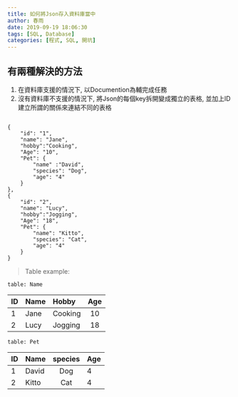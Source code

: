 ```yaml
---
title: 如何將Json存入資料庫當中
author: 春雨
date: 2019-09-19 18:06:30
tags: [SQL, Database]
categories: [程式, SQL, 開坑]
---
```


## 有兩種解決的方法 ##

1. 在資料庫支援的情況下, 以Documention為輔完成任務
2. 沒有資料庫不支援的情況下, 將Json的每個key拆開變成獨立的表格, 並加上ID建立所謂的關係來連結不同的表格


```json, data.json

{
    "id": "1",
    "name": "Jane",
    "hobby":"Cooking",
    "Age": "10",
    "Pet": {
        "name" :"David",
        "species": "Dog",
        "age": "4"
    }
},
{
    "id": "2",
    "name": "Lucy",
    "hobby":"Jogging",
    "Age": "18",
    "Pet": {
        "name": "Kitto",
        "species": "Cat",
        "age": "4"
    }
}

```

> Table example:

`table: Name`

ID | Name | Hobby   | Age 
---|---|:---|:-:
 1 | Jane | Cooking | 10 
 2 | Lucy | Jogging | 18 

`table: Pet`

| ID | Name  | species | Age |
| - | - | :-: | - |
| 1 | David | Dog | 4 | 
| 2 | Kitto | Cat | 4 |